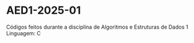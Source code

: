 # AED1-2025-01
Códigos feitos durante a disciplina de Algoritmos e Estruturas de Dados 1<br>
Linguagem: C
